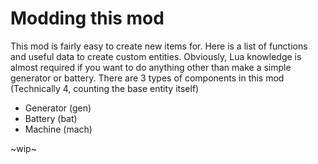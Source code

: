 # Modding this mod
This mod is fairly easy to create new items for. Here is a list of functions and useful data to create custom entities. Obviously, Lua knowledge is almost required if you want to do anything other than make a simple generator or battery.
There are 3 types of components in this mod (Technically 4, counting the base entity itself)
- Generator (gen)
- Battery (bat)
- Machine (mach)

~wip~
